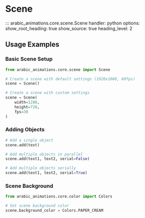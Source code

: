 # Scene

::: arabic_animations.core.scene.Scene
    handler: python
    options:
      show_root_heading: true
      show_source: true
      heading_level: 2

## Usage Examples

### Basic Scene Setup
```python
from arabic_animations.core.scene import Scene

# Create a scene with default settings (1920x1080, 60fps)
scene = Scene()

# Create a scene with custom settings
scene = Scene(
    width=1280,
    height=720,
    fps=30
)
```

### Adding Objects
```python
# Add a single object
scene.add(text)

# Add multiple objects in parallel
scene.add(text1, text2, serial=False)

# Add multiple objects serially
scene.add(text1, text2, serial=True)
```

### Scene Background
```python
from arabic_animations.core.color import Colors

# Set scene background color
scene.background_color = Colors.PAPER_CREAM
```